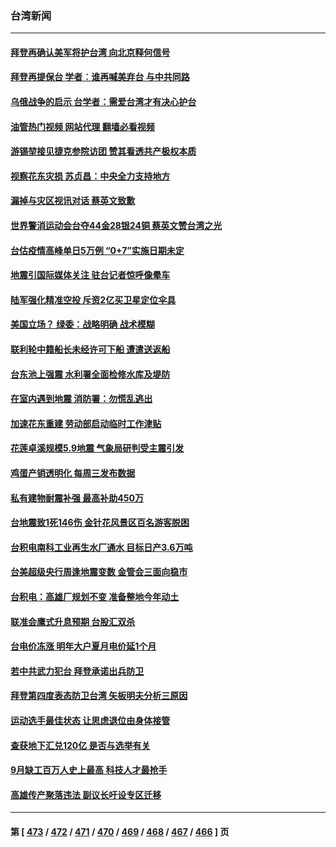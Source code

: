 ### 台湾新闻
---
#### [拜登再确认美军将护台湾 向北京释何信号](../../pages/ncid1349361/n13828440.md?09201245) 
#### [拜登再提保台 学者︰谁再喊美弃台 与中共同路](../../pages/ncid1349361/n13828351.md?09201245) 
#### [乌俄战争的启示 台学者：需爱台湾才有决心护台](../../pages/ncid1349361/n13828283.md?09201245) 
#### [油管热门视频 网站代理 翻墙必看视频](http://209.222.30.114:81/youtube.html?09201245)
#### [游锡堃接见捷克参院访团 赞其看透共产极权本质](../../pages/ncid1349361/n13828281.md?09201245) 
#### [视察花东灾损 苏贞昌：中央全力支持地方](../../pages/ncid1349361/n13828375.md?09201245) 
#### [漏掉与灾区视讯对话 蔡英文致歉](../../pages/ncid1349361/n13828376.md?09201245) 
#### [世界警消运动会台夺44金28银24铜 蔡英文赞台湾之光](../../pages/ncid1349361/n13828359.md?09201245) 
#### [台估疫情高峰单日5万例 “0+7”实施日期未定](../../pages/ncid1349361/n13828356.md?09201245) 
#### [地震引国际媒体关注 驻台记者惊呼像晕车](../../pages/ncid1349361/n13828377.md?09201245) 
#### [陆军强化精准空投 斥资2亿买卫星定位伞具](../../pages/ncid1349361/n13828404.md?09201245) 
#### [美国立场？ 绿委：战略明确 战术模糊](../../pages/ncid1349361/n13828350.md?09201245) 
#### [联利轮中籍船长未经许可下船 遭遣送返船](../../pages/ncid1349361/n13828403.md?09201245) 
#### [台东池上强震 水利署全面检修水库及堤防](../../pages/ncid1349361/n13828386.md?09201245) 
#### [在室内遇到地震 消防署：勿慌乱逃出](../../pages/ncid1349361/n13828383.md?09201245) 
#### [加速花东重建 劳动部启动临时工作津贴](../../pages/ncid1349361/n13828381.md?09201245) 
#### [花莲卓溪规模5.9地震 气象局研判受主震引发](../../pages/ncid1349361/n13828380.md?09201245) 
#### [鸡蛋产销透明化 每周三发布数据](../../pages/ncid1349361/n13828353.md?09201245) 
#### [私有建物耐震补强 最高补助450万](../../pages/ncid1349361/n13828361.md?09201245) 
#### [台地震致1死146伤 金针花风景区百名游客脱困](../../pages/ncid1349361/n13828345.md?09201245) 
#### [台积电南科工业再生水厂通水 目标日产3.6万吨](../../pages/ncid1349361/n13828219.md?09201245) 
#### [台美超级央行周逢地震变数 金管会三面向稳市](../../pages/ncid1349361/n13828221.md?09201245) 
#### [台积电：高雄厂规划不变 准备整地今年动土](../../pages/ncid1349361/n13828308.md?09201245) 
#### [联准会鹰式升息预期 台股汇双杀](../../pages/ncid1349361/n13828304.md?09201245) 
#### [台电价冻涨 明年大户夏月电价延1个月](../../pages/ncid1349361/n13828306.md?09201245) 
#### [若中共武力犯台 拜登承诺出兵防卫](../../pages/ncid1349361/n13828279.md?09201245) 
#### [拜登第四度表态防卫台湾 矢板明夫分析三原因](../../pages/ncid1349361/n13828329.md?09201245) 
#### [运动选手最佳状态 让思虑退位由身体接管](../../pages/ncid1349361/n13828400.md?09201245) 
#### [查获地下汇兑120亿 是否与选举有关](../../pages/ncid1349361/n13828402.md?09201245) 
#### [9月缺工百万人史上最高 科技人才最抢手](../../pages/ncid1349361/n13828406.md?09201245) 
#### [高雄传产聚落违法 副议长吁设专区迁移](../../pages/ncid1349361/n13828408.md?09201245) 

---
#### 第 [ [473](./473.md?09201245) / [472](./472.md?09201245) / [471](./471.md?09201245) / [470](./470.md?09201245) / [469](./469.md?09201245) / [468](./468.md?09201245) / [467](./467.md?09201245) / [466](./466.md?09201245) ] 页
